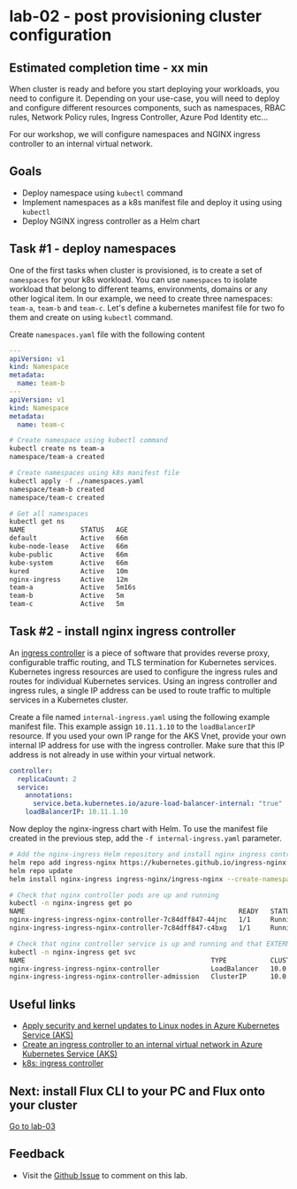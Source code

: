 # lab-02 - post provisioning cluster configuration

## Estimated completion time - xx min

When cluster is ready and before you start deploying your workloads, you need to configure it. Depending on your use-case, you will need to deploy and configure different resources components, such as namespaces, RBAC rules, Network Policy rules, Ingress Controller, Azure Pod Identity etc...

For our workshop, we will configure namespaces and NGINX ingress controller to an internal virtual network. 

## Goals

* Deploy namespace using `kubectl` command
* Implement namespaces as a k8s manifest file and deploy it using using `kubectl`
* Deploy NGINX ingress controller as a Helm chart

## Task #1 - deploy namespaces

One of the first tasks when cluster is provisioned, is to create a set of `namespaces` for your k8s workload. You can use `namespaces` to isolate workload that belong to different teams, environments, domains or any other logical item. In our example, we need to create three namespaces: `team-a`, `team-b` and `team-c`. Let's define a kubernetes manifest file for two  fo them and create on using `kubectl` command.

Create `namespaces.yaml` file with the following content

```yaml
---
apiVersion: v1
kind: Namespace
metadata:
  name: team-b
---
apiVersion: v1
kind: Namespace
metadata:
  name: team-c
```

```bash
# Create namespace using kubectl command
kubectl create ns team-a
namespace/team-a created

# Create namespaces using k8s manifest file
kubectl apply -f ./namespaces.yaml
namespace/team-b created
namespace/team-c created

# Get all namespaces
kubectl get ns
NAME              STATUS   AGE  
default           Active   66m  
kube-node-lease   Active   66m  
kube-public       Active   66m  
kube-system       Active   66m  
kured             Active   10m  
nginx-ingress     Active   12m  
team-a            Active   5m16s
team-b            Active   5m   
team-c            Active   5m   
```

## Task #2 - install nginx ingress controller

An [ingress controller](https://kubernetes.io/docs/concepts/services-networking/ingress-controllers/) is a piece of software that provides reverse proxy, configurable traffic routing, and TLS termination for Kubernetes services. Kubernetes ingress resources are used to configure the ingress rules and routes for individual Kubernetes services. Using an ingress controller and ingress rules, a single IP address can be used to route traffic to multiple services in a Kubernetes cluster.

Create a file named `internal-ingress.yaml` using the following example manifest file. This example assign `10.11.1.10` to the `loadBalancerIP` resource. If you used your own IP range for the AKS Vnet, provide your own internal IP address for use with the ingress controller. Make sure that this IP address is not already in use within your virtual network.

```yaml
controller:
  replicaCount: 2
  service:
    annotations:
      service.beta.kubernetes.io/azure-load-balancer-internal: "true"
    loadBalancerIP: 10.11.1.10
```

Now deploy the nginx-ingress chart with Helm. To use the manifest file created in the previous step, add the `-f internal-ingress.yaml` parameter. 

```bash
# Add the nginx-ingress Helm repository and install nginx ingress controller
helm repo add ingress-nginx https://kubernetes.github.io/ingress-nginx
helm repo update
helm install nginx-ingress ingress-nginx/ingress-nginx --create-namespace --namespace nginx-ingress -f internal-ingress.yaml

# Check that nginx controller pods are up and running
kubectl -n nginx-ingress get po
NAME                                                      READY   STATUS    RESTARTS   AGE
nginx-ingress-ingress-nginx-controller-7c84dff847-44jnc   1/1     Running   0          15m
nginx-ingress-ingress-nginx-controller-7c84dff847-c4bxg   1/1     Running   0          15m

# Check that nginx controller service is up and running and that EXTERNAL-IP is assigned to IP we provided at the internal-ingress.yaml file. That is - 10.11.1.10. Note that it might take some minutes, since AKS will create Azure Internal Load Balancer at the management resource group.
kubectl -n nginx-ingress get svc
NAME                                               TYPE           CLUSTER-IP    EXTERNAL-IP   PORT(S)                      AGE
nginx-ingress-ingress-nginx-controller             LoadBalancer   10.0.60.139   10.11.1.10    80:30147/TCP,443:32355/TCP   16m
nginx-ingress-ingress-nginx-controller-admission   ClusterIP      10.0.146.49   <none>        443/TCP                      16m
```

## Useful links

* [Apply security and kernel updates to Linux nodes in Azure Kubernetes Service (AKS)](https://docs.microsoft.com/en-us/azure/aks/node-updates-kured?WT.mc_id=AZ-MVP-5003837)
* [Create an ingress controller to an internal virtual network in Azure Kubernetes Service (AKS)](https://docs.microsoft.com/en-us/azure/aks/ingress-internal-ip?WT.mc_id=AZ-MVP-5003837)
* [k8s: ingress controller](https://kubernetes.io/docs/concepts/services-networking/ingress-controllers/)


## Next: install Flux CLI to your PC and Flux onto your cluster

[Go to lab-03](../lab-03/readme.md)

## Feedback

* Visit the [Github Issue](https://github.com/evgenyb/aks-workshops/issues/xx) to comment on this lab. 